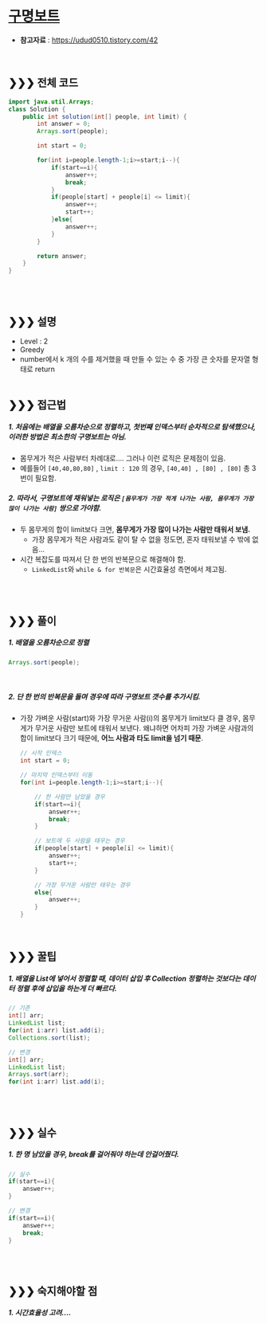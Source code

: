 

# [구명보트](https://programmers.co.kr/learn/courses/30/lessons/42883)
* **참고자료** : https://udud0510.tistory.com/42
<br>

## &#10095;&#10095;&#10095; 전체 코드
```java
import java.util.Arrays;
class Solution {
    public int solution(int[] people, int limit) {
        int answer = 0;
        Arrays.sort(people);

        int start = 0;

        for(int i=people.length-1;i>=start;i--){
            if(start==i){
                answer++;
                break;
            }
            if(people[start] + people[i] <= limit){
                answer++;
                start++;
            }else{
                answer++;
            }
        }

        return answer;
    }
}
```
<br><br>

## &#10095;&#10095;&#10095; 설명
* Level : 2
* Greedy
* number에서 k 개의 수를 제거했을 때 만들 수 있는 수 중 가장 큰 숫자를 문자열 형태로 return
<br><br>


## &#10095;&#10095;&#10095; 접근법   
##### 1. 처음에는 배열을 오름차순으로 정렬하고, 첫번째 인덱스부터 순차적으로 탐색했으나, 이러한 방법은 최소한의 구명보트는 아님.
* 몸무게가 적은 사람부터 차례대로.... 그러나 이런 로직은 문제점이 있음.
* 예를들어 `[40,40,80,80]` , `limit : 120` 의 경우, `[40,40] , [80] , [80]` 총 3번이 필요함.

##### 2. 따라서, 구명보트에 채워넣는 로직은 `[몸무게가 가장 적게 나가는 사람, 몸무게가 가장 많이 나가는 사람]` 쌍으로 가야함.
* 두 몸무게의 합이 limit보다 크면, **몸무게가 가장 많이 나가는 사람만 태워서 보냄.**
  * 가장 몸무게가 적은 사람과도 같이 탈 수 없을 정도면, 혼자 태워보낼 수 밖에 없음...
* 시간 복잡도를 따져서 단 한 번의 반복문으로 해결해야 함.
  * `LinkedList`와 `while & for 반복문`은 시간효율성 측면에서 제고됨.


<br><br>

## &#10095;&#10095;&#10095; 풀이
##### 1. 배열을 오름차순으로 정렬
  ```java
  Arrays.sort(people);
  ```
<br>

##### 2. 단 한 번의 반복문을 돌며 경우에 따라 구명보트 갯수를 추가시킴.
* 가장 가벼운 사람(start)와 가장 무거운 사람(i)의 몸무게가 limit보다 클 경우, 몸무게가 무거운 사람만 보트에 태워서 보낸다. 왜냐하면 어차피 가장 가벼운 사람과의 합이 limit보다 크기 때문에, **어느 사람과 타도 limit을 넘기 때문**.
  ```java
  // 시작 인덱스
  int start = 0;

  // 마지막 인덱스부터 이동
  for(int i=people.length-1;i>=start;i--){

      // 한 사람만 남았을 경우
      if(start==i){
          answer++;
          break;
      }

      // 보트에 두 사람을 태우는 경우
      if(people[start] + people[i] <= limit){
          answer++;
          start++;
      }

      // 가장 무거운 사람만 태우는 경우
      else{
          answer++;
      }
  }
  ```
<br>



## &#10095;&#10095;&#10095; 꿀팁
##### 1. 배열을 List에 넣어서 정렬할 때, 데이터 삽입 후 Collection 정렬하는 것보다는 데이터 정렬 후에 삽입을 하는게 더 빠르다.
```java
// 기존
int[] arr;
LinkedList list;
for(int i:arr) list.add(i);
Collections.sort(list);

// 변경
int[] arr;
LinkedList list;
Arrays.sort(arr);
for(int i:arr) list.add(i);
```




<br><br>


## &#10095;&#10095;&#10095; 실수
##### 1. 한 명 남았을 경우, break를 걸어줘야 하는데 안걸어줬다.
```java
// 실수
if(start==i){
    answer++;
}

// 변경
if(start==i){
    answer++;
    break;
}
```




<br><br>

## &#10095;&#10095;&#10095; 숙지해야할 점
##### 1. 시간효율성 고려....





<br>
<br>
<br>
